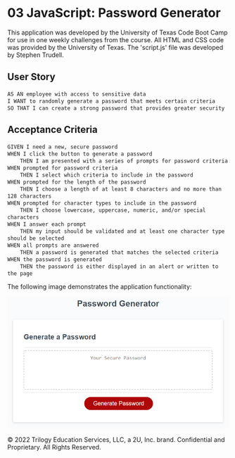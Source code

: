 # 03 JavaScript: Password Generator

This application was developed by the University of Texas Code Boot Camp for use in one weekly challenges from the course.
All HTML and CSS code was provided by the University of Texas.
The 'script.js' file was developed by Stephen Trudell.

## User Story

```
AS AN employee with access to sensitive data
I WANT to randomly generate a password that meets certain criteria
SO THAT I can create a strong password that provides greater security
```

## Acceptance Criteria

```
GIVEN I need a new, secure password
WHEN I click the button to generate a password
    THEN I am presented with a series of prompts for password criteria
WHEN prompted for password criteria
    THEN I select which criteria to include in the password
WHEN prompted for the length of the password
    THEN I choose a length of at least 8 characters and no more than 128 characters
WHEN prompted for character types to include in the password
    THEN I choose lowercase, uppercase, numeric, and/or special characters
WHEN I answer each prompt
    THEN my input should be validated and at least one character type should be selected
WHEN all prompts are answered
    THEN a password is generated that matches the selected criteria
WHEN the password is generated
    THEN the password is either displayed in an alert or written to the page
```

The following image demonstrates the application functionality:

![An app window with the label Password Generator, an input field labeled Your Secure Password, and a Generate Password button.](./assets/03-javascript-homework-demo.png)


© 2022 Trilogy Education Services, LLC, a 2U, Inc. brand. Confidential and Proprietary. All Rights Reserved.
